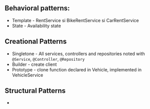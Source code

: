 ## Behavioral patterns:

- Template - RentService si BikeRentService si CarRentService
- State - Availability state


## Creational Patterns

- Singletone - All services, controllers and repositories noted with `@Service`, `@Controller`, `@Repository`
- Builder - create client
- Prototype - clone function declared in Vehicle, implemented in VehicleService

## Structural Patterns

- 